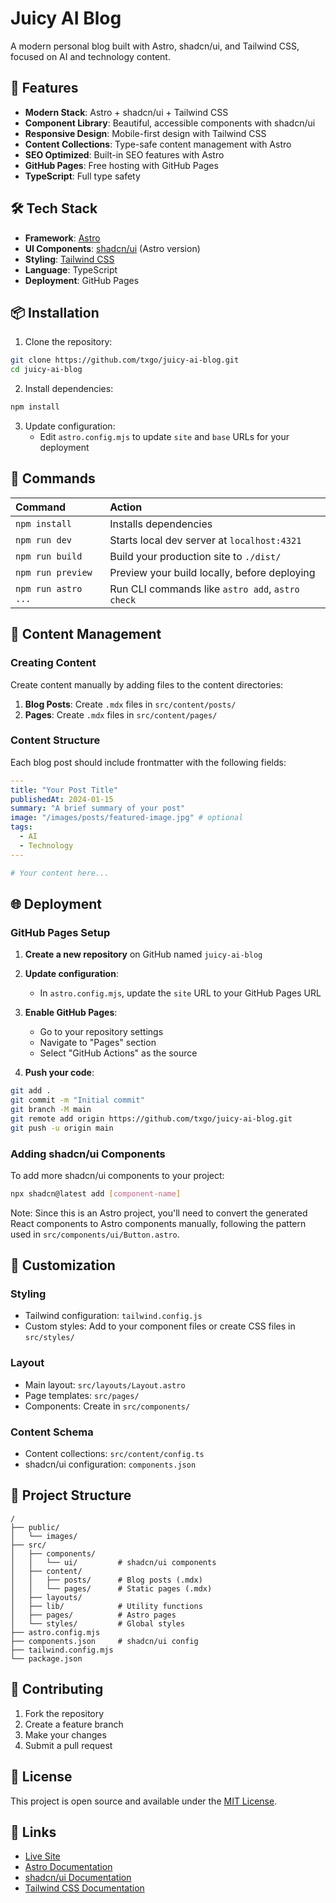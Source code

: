 # Juicy AI Blog

A modern personal blog built with Astro, shadcn/ui, and Tailwind CSS, focused on AI and technology content.

## 🚀 Features

- **Modern Stack**: Astro + shadcn/ui + Tailwind CSS
- **Component Library**: Beautiful, accessible components with shadcn/ui
- **Responsive Design**: Mobile-first design with Tailwind CSS
- **Content Collections**: Type-safe content management with Astro
- **SEO Optimized**: Built-in SEO features with Astro
- **GitHub Pages**: Free hosting with GitHub Pages
- **TypeScript**: Full type safety

## 🛠️ Tech Stack

- **Framework**: [Astro](https://astro.build/)
- **UI Components**: [shadcn/ui](https://ui.shadcn.com/) (Astro version)
- **Styling**: [Tailwind CSS](https://tailwindcss.com/)
- **Language**: TypeScript
- **Deployment**: GitHub Pages

## 📦 Installation

1. Clone the repository:
```bash
git clone https://github.com/txgo/juicy-ai-blog.git
cd juicy-ai-blog
```

2. Install dependencies:
```bash
npm install
```

3. Update configuration:
   - Edit `astro.config.mjs` to update `site` and `base` URLs for your deployment

## 🧞 Commands

| Command                   | Action                                           |
| :------------------------ | :----------------------------------------------- |
| `npm install`             | Installs dependencies                            |
| `npm run dev`             | Starts local dev server at `localhost:4321`     |
| `npm run build`           | Build your production site to `./dist/`         |
| `npm run preview`         | Preview your build locally, before deploying    |
| `npm run astro ...`       | Run CLI commands like `astro add`, `astro check` |

## 📝 Content Management

### Creating Content

Create content manually by adding files to the content directories:

1. **Blog Posts**: Create `.mdx` files in `src/content/posts/`
2. **Pages**: Create `.mdx` files in `src/content/pages/`

### Content Structure

Each blog post should include frontmatter with the following fields:

```yaml
---
title: "Your Post Title"
publishedAt: 2024-01-15
summary: "A brief summary of your post"
image: "/images/posts/featured-image.jpg" # optional
tags:
  - AI
  - Technology
---

# Your content here...
```

## 🌐 Deployment

### GitHub Pages Setup

1. **Create a new repository** on GitHub named `juicy-ai-blog`

2. **Update configuration**:
   - In `astro.config.mjs`, update the `site` URL to your GitHub Pages URL

3. **Enable GitHub Pages**:
   - Go to your repository settings
   - Navigate to "Pages" section
   - Select "GitHub Actions" as the source

4. **Push your code**:
```bash
git add .
git commit -m "Initial commit"
git branch -M main
git remote add origin https://github.com/txgo/juicy-ai-blog.git
git push -u origin main
```

### Adding shadcn/ui Components

To add more shadcn/ui components to your project:

```bash
npx shadcn@latest add [component-name]
```

Note: Since this is an Astro project, you'll need to convert the generated React components to Astro components manually, following the pattern used in `src/components/ui/Button.astro`.

## 🎨 Customization

### Styling

- Tailwind configuration: `tailwind.config.js`
- Custom styles: Add to your component files or create CSS files in `src/styles/`

### Layout

- Main layout: `src/layouts/Layout.astro`
- Page templates: `src/pages/`
- Components: Create in `src/components/`

### Content Schema

- Content collections: `src/content/config.ts`
- shadcn/ui configuration: `components.json`

## 📁 Project Structure

```
/
├── public/
│   └── images/
├── src/
│   ├── components/
│   │   └── ui/         # shadcn/ui components
│   ├── content/
│   │   ├── posts/      # Blog posts (.mdx)
│   │   └── pages/      # Static pages (.mdx)
│   ├── layouts/
│   ├── lib/            # Utility functions
│   ├── pages/          # Astro pages
│   └── styles/         # Global styles
├── astro.config.mjs
├── components.json     # shadcn/ui config
├── tailwind.config.mjs
└── package.json
```

## 🤝 Contributing

1. Fork the repository
2. Create a feature branch
3. Make your changes
4. Submit a pull request

## 📄 License

This project is open source and available under the [MIT License](LICENSE).

## 🔗 Links

- [Live Site](https://txgo.github.io/juicy-ai-blog)
- [Astro Documentation](https://docs.astro.build)
- [shadcn/ui Documentation](https://ui.shadcn.com/docs)
- [Tailwind CSS Documentation](https://tailwindcss.com/docs)

